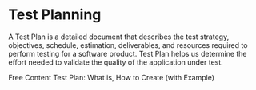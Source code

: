 # Test Planning

A Test Plan is a detailed document that describes the test strategy, objectives, schedule, estimation, deliverables, and resources required to perform testing for a software product. Test Plan helps us determine the effort needed to validate the quality of the application under test.

<ResourceGroupTitle>Free Content</ResourceGroupTitle>
<BadgeLink colorScheme='yellow' badgeText='Read' href='https://www.guru99.com/what-everybody-ought-to-know-about-test-planing.html'>Test Plan: What is, How to Create (with Example)</BadgeLink>